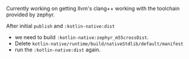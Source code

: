 Currently working on getting llvm's clang++ working with the toolchain provided by zephyr.

After initial `publish` and `:kotlin-native:dist` 
* we need to build `:kotlin-native:zephyr_m55crossDist`. 
* Delete `kotlin-native/runtime/build/nativeStdlib/default/manifest`
* run the `:kotlin-native:dist` again.